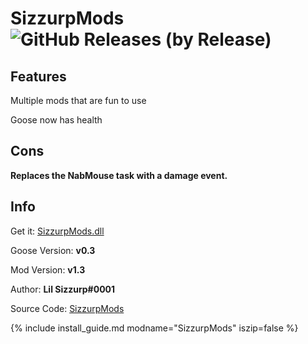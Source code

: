 # SizzurpMods ![GitHub Releases (by Release)](https://img.shields.io/github/downloads/desktopgooseunofficial/resourcehub/sizzurpmods-v1.3/total?logo=github)

## Features

Multiple mods that are fun to use

Goose now has health

## Cons

**Replaces the NabMouse task with a damage event.**

## Info

Get it: [SizzurpMods.dll](https://github.com/DesktopGooseUnofficial/ResourceHub/releases/download/sizzurpmods-v1.3/SizzurpMods.dll)

Goose Version: **v0.3**

Mod Version: **v1.3**

Author: **Lil Sizzurp#0001**

Source Code: [SizzurpMods](https://github.com/DesktopGooseUnofficial/SizzurpMods)

{% include install_guide.md modname="SizzurpMods" iszip=false %}
